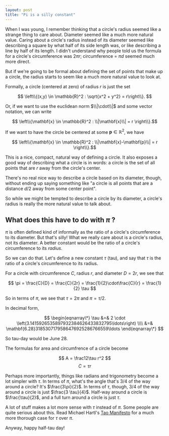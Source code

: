 ```yaml
---
layout: post
title: "Pi is a silly constant"
---
```


When I was young, I remember thinking that a circle's radius seemed like a strange thing to care about. Diameter seemed like a much more natural value. Caring about a circle's radius instead of its diameter seemed like describing a square by what half of its side length was, or like describing a line by half of its length. I didn't understand why people told us the formula for a circle's circumference was $2\pi r$; circumference = $\pi d$ seemed much more direct.

But if we're going to be formal about defining the set of points that make up a circle, the radius starts to seem like a much more natural value to look at.

Formally, a circle (centered at zero) of radius $r$ is just the set

$$ \left\\{(x,y) \in \mathbb{R}^2 : \sqrt{x^2 + y^2} = r\right\\}. $$

Or, if we want to use the euclidean norm $\\|\cdot\\|$ and some vector notation, we can write

$$ \left\\{\mathbf{x} \in \mathbb{R}^2 : \\|\mathbf{x}\\| = r \right\\}.$$

If we want to have the circle be centered at some $\mathbf{p} \in \mathbb{R}^2$, we have

$$ \left\\{\mathbf{x} \in \mathbb{R}^2 : \\|\mathbf{x}-\mathbf{p}\\| = r \right\\}.$$

This is a nice, compact, natural way of defining a circle. It also exposes a good way of describing what a circle is in words: a circle is the set of all points that are $r$ away from the circle's center.

There's no real nice way to describe a circle based on its diameter, though, without ending up saying something like "a circle is all points that are a distance $d / 2$ away from some center point".

So while we might be tempted to describe a circle by its diameter, a circle's radius is really the more natural value to talk about.

## What does this have to do with $\pi$ ?

$\pi$ is often defined kind of informally as the ratio of a circle's circumference to its diameter. But that's silly! What we really care about is a circle's radius, not its diameter. A better constant would be the ratio of a circle's circumference to its _radius_.

So we can do that. Let's define a new constant $\tau$ (tau), and say that $\tau$ is the ratio of a circle's circumference to its radius.

For a circle with circumference $C$, radius $r$, and diameter $D = 2r$, we see that

$$ \pi = \frac{C}{D} = \frac{C}{2r} = \frac{1}{2}\cdot\frac{C}{r} = \frac{1}{2} \tau $$

So in terms of $\pi$, we see that $\tau = 2\pi$ and $\pi = \tau / 2$.

In decimal form,

$$
\begin{eqnarray\*}
\tau &=& 2 \cdot \left(3.1415926535897932384626433832795\ldots\right) \\\\
&=& \mathbf{6.28}3185307179586476925286766559\ldots
\end{eqnarray\*}
$$

So tau-day would be June 28.

The formulas for area and circumfrence of a circle become

$$ A = \frac12\tau r^2 $$
$$ C = \tau r $$

Perhaps more importantly, things like radians and trigonometry become a lot simpler with $\tau$. In terms of $\pi$, what's the angle that's 3/4 of the way around a circle? It's $\frac{3\pi}{2}$. In terms of $\tau$, though, 3/4 of the way around a circle is just $\frac{3 \tau}{4}$. Half-way around a circle is $\frac{\tau}{2}$, and a full turn around a circle is just $\tau$.

A lot of stuff makes a lot more sense with $\tau$ instead of $\pi$. Some people are quite serious about this. Read Michael Hartl's [Tao Manifesto](http://tauday.com/) for a much more thorough case for $\tau$ over $\pi$.

Anyway, happy half-tau day!

